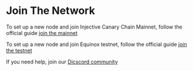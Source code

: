 # Join The Network

To set up a new node and join Injective Canary Chain Mainnet, follow the official guide [join the mainnet][join-mainnet-link]

To set up a new node and join Equinox testnet, follow the official guide [join the testnet][join-testnet-link]

If you need help, join our [Dicscord community][discord-community-link]

[join-testnet-link]: https://chain.injective.network/guides/testnet/join-network.html
[join-mainnet-link]: https://chain.injective.network/guides/mainnet/join-network.html
[discord-community-link]: https://discord.com/invite/injective
